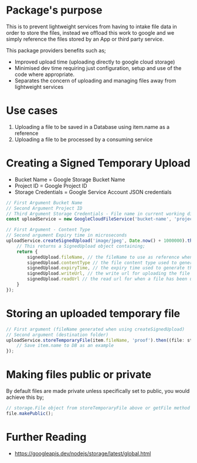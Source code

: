 # Package's purpose

This is to prevent lightweight services from having to intake file data in order to store the files, instead we offload this work to google and we simply reference the files stored by an App or third party service.

This package providers benefits such as;

- Improved upload time (uploading directly to google cloud storage)
- Minimised dev time requiring just configuration, setup and use of the code where appropriate.
- Separates the concern of uploading and managing files away from lightweight services

# Use cases

1. Uploading a file to be saved in a Database using item.name as a reference
2. Uploading a file to be processed by a consuming service

# Creating a Signed Temporary Upload

- Bucket Name = Google Storage Bucket Name
- Project ID = Google Project ID
- Storage Credentials = Google Service Account JSON credentials

```typescript
// First Argument Bucket Name
// Second Argument Project ID
// Third Argument Storage Credentials - File name in current working directory
const uploadService = new GoogleCloudFileService('bucket-name', 'project-id', 'storage-credentials.json');

// First Argument - Content Type
// Second argument Expiry time in microseconds
uploadService.createSignedUpload('image/jpeg', Date.now() + 1000000).then((signedUpload : SignedUpload) => {
    // This returns a SignedUpload object containing;
    return {
        signedUpload.fileName, // the fileName to use as reference when storing the temporary file permanently
        signedUpload.contentType // the file content type used to generate this link
        signedUpload.expiryTime, // the expiry time used to generate this link
        signedUpload.writeUrl, // the write url for uploading the file via a PUT HTTP request
        signedUpload.readUrl // the read url for when a file has been uploaded GET HTTP request
    }
});

```

# Storing an uploaded temporary file

```typescript
// First argument (fileName generated when using createSignedUpload)
// Second argument (destination folder)
uploadService.storeTemporaryFile(item.fileName, 'proof').then((file: storage.File) => {
    // Save item.name to DB as an example
});
```

# Making files public or private

By default files are made private unless specifically set to public, you would achieve this by;

```typescript
// storage.File object from storeTemporaryFile above or getFile method
file.makePublic();
```

# Further Reading
- https://googleapis.dev/nodejs/storage/latest/global.html